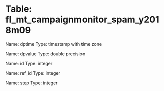 Table: fl_mt_campaignmonitor_spam_y2018m09
==========================================

Name: dptime
Type: timestamp with time zone

Name: dpvalue
Type: double precision

Name: id
Type: integer

Name: ref_id
Type: integer

Name: step
Type: integer

